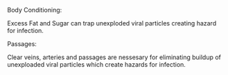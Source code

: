Body Conditioning:

Excess Fat and Sugar can trap unexploded viral particles creating hazard for infection.

Passages:

Clear veins, arteries and passages are nessesary for eliminating buildup of unexploaded viral particles which create hazards for infection.
